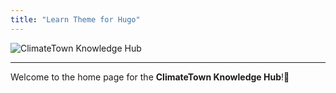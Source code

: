 ```yaml
---
title: "Learn Theme for Hugo"
---
```


![ClimateTown Knowledge Hub](images/index/knowledge-hub-banner.png)

---
Welcome to the home page for the **ClimateTown Knowledge Hub**!🥳

